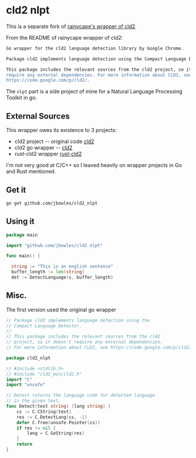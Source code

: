 # cld2 nlpt
This is a separate fork of [rainycape's wrapper of cld2](https://github.com/rainycape/cld2).

From the README of rainycape wrapper of cld2:

```sh
Go wrapper for the cld2 language detection library by Google Chrome.

Package cld2 implements language detection using the Compact Language Detector.

This package includes the relevant sources from the cld2 project, so it doesn't
require any external dependencies. For more information about CLD2, see
https://code.google.com/p/cld2/.
```

The `nlpt` part is a side project of mine for a Natural Language Processing Toolkit in go.

## External Sources
This wrapper owes its existence to 3 projects:

* cld2 project -- original code [cld2](https://code.google.com/p/cld2/)
* cld2 go wrapper -- [cld2](https://github.com/rainycape/cld2)
* rust-cld2 wrapper [rust-cld2](https://github.com/emk/rust-cld2)

I'm not very good at C/C++ so I leaved heavily on wrapper projects in Go and Rust mentioned.


## Get it

```sh
go get github.com/jbowles/cld2_nlpt
```

## Using it

```go
package main

import "github.com/jbowles/cld2_nlpt"

func main() {

  string := "This is an english sentence"
  buffer_length := len(string)
  det := DetectLanguage(s, buffer_length)

```

## Misc.
The first version used the original go wrapper

```go
// Package cld2 implements language detection using the
// Compact Language Detector.
//
// This package includes the relevant sources from the cld2
// project, so it doesn't require any external dependencies.
// For more information about CLD2, see https://code.google.com/p/cld2/.

package cld2_nlpt

// #include <stdlib.h>
// #include "cld2_min/cld2.h"
import "C"
import "unsafe"

// Detect returns the language code for detected language
// in the given text.
func Detect(text string) (lang string) {
	cs := C.CString(text)
	res := C.DetectLang(cs, -1)
	defer C.free(unsafe.Pointer(cs))
	if res != nil {
		lang = C.GoString(res)
	}
	return
}
```
